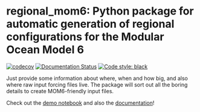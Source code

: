 # regional_mom6: Python package for automatic generation of regional configurations for the Modular Ocean Model 6

[![codecov](https://codecov.io/gh/COSIMA/regional-mom6/branch/master/graph/badge.svg?token=7OEZ1UZRY4)](https://codecov.io/gh/COSIMA/regional-mom6) [![Documentation Status](https://readthedocs.org/projects/regional-mom6/badge/?version=latest)](https://regional-mom6.readthedocs.io/en/latest/?badge=latest) [![Code style: black](https://img.shields.io/badge/code%20style-black-000000.svg)](https://github.com/psf/black)

Just provide some information about where, when and how big, and also where raw input forcing files live. The package will sort out all the boring details to create MOM6-friendly input files.

Check out the [demo notebook](https://nbviewer.org/github/COSIMA/regional-mom6/blob/main/demo.ipynb) and also the [documentation](https://readthedocs.org/projects/regional-mom6/badge/?version=latest)!
